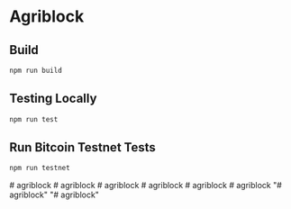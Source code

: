 # Agriblock## Build```shnpm run build```## Testing Locally```shnpm run test```## Run Bitcoin Testnet Tests```shnpm run testnet```#   a g r i b l o c k   #   a g r i b l o c k   #   a g r i b l o c k   #   a g r i b l o c k   #   a g r i b l o c k   #   a g r i b l o c k   "# agriblock""# agriblock"